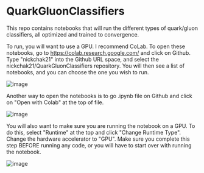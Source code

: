 # QuarkGluonClassifiers
This repo contains notebooks that will run the different types of quark/gluon classifiers, all optimized and trained to convergence.

To run, you will want to use a GPU. I recommend CoLab. To open these notebooks, go to https://colab.research.google.com/ and click on Github. Type "nickchak21" into the Github URL space, and select the nickchak21/QuarkGluonClassifiers repository. You will then see a list of notebooks, and you can choose the one you wish to run.

![image](https://user-images.githubusercontent.com/55861445/68804437-b352d080-062f-11ea-9fd3-0245b8c7bd5a.png)

Another way to open the notebooks is to go .ipynb file on Github and click on "Open with Colab" at the top of file.

![image](https://user-images.githubusercontent.com/55861445/68804806-94a10980-0630-11ea-8c67-2a50204cca98.png)

You will also want to make sure you are running the notebook on a GPU. To do this, select "Runtime" at the top and click "Change Runtime Type". Change the hardware accelerator to "GPU". Make sure you complete this step BEFORE running any code, or you will have to start over with running the notebook.

![image](https://user-images.githubusercontent.com/55861445/68805505-f3b34e00-0631-11ea-87b4-90f0546a8e0e.png)


